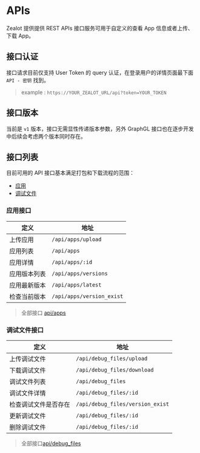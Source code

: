 # APIs

Zealot 提供提供 REST APIs 接口服务可用于自定义的查看 App 信息或者上传、下载 App。

## 接口认证

接口请求目前仅支持 User Token 的 query 认证，在登录用户的详情页面最下面 `API - 密钥` 找到。
> example : `https://YOUR_ZEALOT_URL/api?token=YOUR_TOKEN`

## 接口版本

当前是 `v1` 版本，接口无需显性传递版本参数，另外 GraphGL 接口也在逐步开发中后续会考虑两个版本同时存在。

## 接口列表

目前可用的 API 接口基本满足打包和下载流程的范围：

- [应用](#应用)
- [调试文件](#调试文件)

### 应用接口

定义 | 地址
---|---
上传应用 | `/api/apps/upload`
应用列表 | `/api/apps`
应用详情 | `/api/apps/:id`
应用版本列表 | `/api/apps/versions`
应用最新版本 | `/api/apps/latest`
检查当前版本 | `/api/apps/version_exist`

> 全部接口 [api/apps](/docs/developer-guide/api/apps)

### 调试文件接口

定义 | 地址
---|---
上传调试文件 | `/api/debug_files/upload`
下载调试文件 | `/api/debug_files/download`
调试文件列表 | `/api/debug_files`
调试文件详情 | `/api/debug_files/:id`
检查调试文件是否存在 | `/api/debug_files/version_exist`
更新调试文件 | `/api/debug_files/:id`
删除调试文件 | `/api/debug_files/:id`

> 全部接口[api/debug_files](/docs/developer-guide/api/debug_files)
